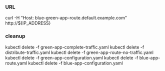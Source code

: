 ### URL

curl -H "Host: blue-green-app-route.default.example.com" http://${IP_ADDRESS}

### cleanup

kubectl delete -f green-app-complete-traffic.yaml
kubectl delete -f distribute-traffic.yaml
kubectl delete -f green-app-route-no-traffic.yaml
kubectl delete -f green-app-configuration.yaml
kubectl delete -f blue-app-route.yaml
kubectl delete -f blue-app-configuration.yaml
